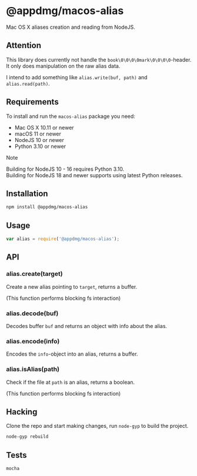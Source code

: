 # @appdmg/macos-alias

Mac OS X aliases creation and reading from NodeJS.

## Attention

This library does currently not handle the `book\0\0\0\0mark\0\0\0\0`-header. It only does manipulation on the raw alias data.

I intend to add something like `alias.write(buf, path)` and `alias.read(path)`.


## Requirements

To install and run the `macos-alias` package you need:

* Mac OS X 10.11 or newer
* macOS 11 or newer
* NodeJS 10 or newer
* Python 3.10 or newer

> [!NOTE]  
> Building for NodeJS 10 - 16 requires Python 3.10.  
> Building for NodeJS 18 and newer supports using latest Python releases.


## Installation

```sh
npm install @appdmg/macos-alias
```

## Usage

```javascript
var alias = require('@appdmg/macos-alias');
```

## API

### alias.create(target)

Create a new alias pointing to `target`, returns a buffer.

(This function performs blocking fs interaction)

### alias.decode(buf)

Decodes buffer `buf` and returns an object with info about the alias.

### alias.encode(info)

Encodes the `info`-object into an alias, returns a buffer.

### alias.isAlias(path)

Check if the file at `path` is an alias, returns a boolean.

(This function performs blocking fs interaction)

## Hacking

Clone the repo and start making changes, run `node-gyp` to build the project.

```sh
node-gyp rebuild
```

## Tests

```sh
mocha
```
